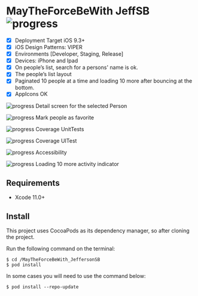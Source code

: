# MayTheForceBeWith JeffSB ![progress](https://progress-bar.dev/71/?title=completed "progress") 

  * [x] Deployment Target iOS 9.3+
  * [x] iOS Design Patterns: VIPER
  * [x] Environments [Developer, Staging, Release]
  * [x] Devices: iPhone and Ipad
  * [x] On people’s list, search for a persons' name is ok.
  * [x] The people’s list layout
  * [x] Paginated 10 people at a time and loading 10 more after bouncing at the bottom.
  * [x] AppIcons OK
  
  ![progress](https://progress-bar.dev/45 "progress") Detail screen for the selected Person
  
  ![progress](https://progress-bar.dev/0 "progress") Mark people as favorite
  
  ![progress](https://progress-bar.dev/37 "progress") Coverage UnitTests
  
  ![progress](https://progress-bar.dev/58 "progress") Coverage UITest
  
  ![progress](https://progress-bar.dev/0 "progress") Accessibility
  
  ![progress](https://progress-bar.dev/0 "progress") Loading 10 more activity indicator
  
## Requirements
- Xcode 11.0+

## Install
This project uses CocoaPods as its dependency manager, so after cloning the project.

Run the following command on the terminal:
```
$ cd /MayTheForceBeWith_JeffersonSB
$ pod install
```

In some cases you will need to use the command below:
```
$ pod install --repo-update
```


